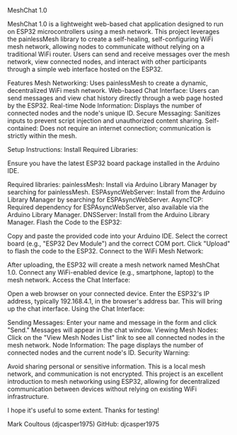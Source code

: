 MeshChat 1.0

MeshChat 1.0 is a lightweight web-based chat application designed to run on ESP32 microcontrollers using a mesh network. This project leverages the painlessMesh library to create a self-healing, self-configuring WiFi mesh network, allowing nodes to communicate without relying on a traditional WiFi router. Users can send and receive messages over the mesh network, view connected nodes, and interact with other participants through a simple web interface hosted on the ESP32.

Features
Mesh Networking: Uses painlessMesh to create a dynamic, decentralized WiFi mesh network.
Web-based Chat Interface: Users can send messages and view chat history directly through a web page hosted by the ESP32.
Real-time Node Information: Displays the number of connected nodes and the node's unique ID.
Secure Messaging: Sanitizes inputs to prevent script injection and unauthorized content sharing.
Self-contained: Does not require an internet connection; communication is strictly within the mesh.

Setup Instructions:
Install Required Libraries:

Ensure you have the latest ESP32 board package installed in the Arduino IDE.

Required libraries:
painlessMesh: Install via Arduino Library Manager by searching for painlessMesh.
ESPAsyncWebServer: Install from the Arduino Library Manager by searching for ESPAsyncWebServer.
AsyncTCP: Required dependency for ESPAsyncWebServer, also available via the Arduino Library Manager.
DNSServer: Install from the Arduino Library Manager.
Flash the Code to the ESP32:

Copy and paste the provided code into your Arduino IDE.
Select the correct board (e.g., "ESP32 Dev Module") and the correct COM port.
Click "Upload" to flash the code to the ESP32.
Connect to the WiFi Mesh Network:

After uploading, the ESP32 will create a mesh network named MeshChat 1.0.
Connect any WiFi-enabled device (e.g., smartphone, laptop) to the mesh network.
Access the Chat Interface:

Open a web browser on your connected device.
Enter the ESP32's IP address, typically 192.168.4.1, in the browser's address bar. This will bring up the chat interface.
Using the Chat Interface:

Sending Messages: Enter your name and message in the form and click "Send." Messages will appear in the chat window.
Viewing Mesh Nodes: Click on the "View Mesh Nodes List" link to see all connected nodes in the mesh network.
Node Information: The page displays the number of connected nodes and the current node's ID.
Security Warning:

Avoid sharing personal or sensitive information. This is a local mesh network, and communication is not encrypted.
This project is an excellent introduction to mesh networking using ESP32, allowing for decentralized communication between devices without relying on existing WiFi infrastructure.

I hope it's useful to some extent. Thanks for testing!

Mark Coultous (djcasper1975)
GitHub: djcasper1975
